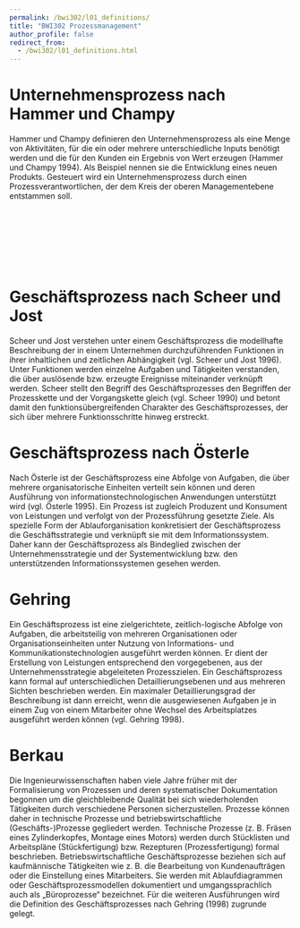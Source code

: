 ```yaml
---
permalink: /bwi302/l01_definitions/
title: "BWI302 Prozessmanagement"
author_profile: false
redirect_from: 
  - /bwi302/l01_definitions.html
---
```


Unternehmensprozess nach Hammer und Champy
======
Hammer und Champy definieren den Unternehmensprozess als eine Menge von Aktivitäten, für die ein oder mehrere unterschiedliche Inputs benötigt werden und die für den Kunden ein Ergebnis von Wert erzeugen (Hammer und Champy 1994). Als Beispiel nennen sie die Entwicklung eines neuen Produkts. Gesteuert wird ein Unternehmensprozess durch einen Prozessverantwortlichen, der dem Kreis der oberen Managementebene entstammen soll.

<br>
<br>
<br>
<br>
<br>
<br>

Geschäftsprozess nach Scheer und Jost
======
Scheer und Jost verstehen unter einem Geschäftsprozess die modellhafte Beschreibung der in einem Unternehmen durchzuführenden Funktionen in ihrer inhaltlichen und zeitlichen Abhängigkeit (vgl. Scheer und Jost 1996). Unter Funktionen werden einzelne Aufgaben und Tätigkeiten verstanden, die über auslösende bzw. erzeugte Ereignisse miteinander verknüpft werden. Scheer stellt den Begriff des Geschäftsprozesses den Begriffen der Prozesskette und der Vorgangskette gleich (vgl. Scheer 1990) und betont damit den funktionsübergreifenden Charakter des Geschäftsprozesses, der sich über mehrere Funktionsschritte hinweg erstreckt.

Geschäftsprozess nach Österle
======
Nach Österle ist der Geschäftsprozess eine Abfolge von Aufgaben, die über mehrere organisatorische Einheiten verteilt sein können und deren Ausführung von informationstechnologischen Anwendungen unterstützt wird (vgl. Österle 1995). Ein Prozess ist zugleich Produzent und Konsument von Leistungen und verfolgt von der Prozessführung gesetzte Ziele. Als spezielle Form der Ablauforganisation konkretisiert der Geschäftsprozess die Geschäftsstrategie und verknüpft sie mit dem Informationssystem. Daher kann der Geschäftsprozess als Bindeglied zwischen der Unternehmensstrategie und der Systementwicklung bzw. den unterstützenden Informationssystemen gesehen werden.

Gehring
======
Ein Geschäftsprozess ist eine zielgerichtete, zeitlich-logische Abfolge von Aufgaben, die arbeitsteilig von mehreren Organisationen oder Organisationseinheiten unter Nutzung von Informations- und Kommunikationstechnologien ausgeführt werden können. Er dient der Erstellung von Leistungen entsprechend den vorgegebenen, aus der Unternehmensstrategie abgeleiteten Prozesszielen. Ein Geschäftsprozess kann formal auf unterschiedlichen Detaillierungsebenen und aus mehreren Sichten beschrieben werden. Ein maximaler Detaillierungsgrad der Beschreibung ist dann erreicht, wenn die ausgewiesenen Aufgaben je in einem Zug von einem Mitarbeiter ohne Wechsel des Arbeitsplatzes ausgeführt werden können (vgl. Gehring 1998).

Berkau
======
Die Ingenieurwissenschaften haben viele Jahre früher mit der Formalisierung von Prozessen und deren systematischer Dokumentation begonnen um die gleichbleibende Qualität bei sich wiederholenden Tätigkeiten durch verschiedene Personen sicherzustellen. Prozesse können daher in technische Prozesse und betriebswirtschaftliche (Geschäfts-)Prozesse gegliedert werden. Technische Prozesse (z. B. Fräsen eines Zylinderkopfes, Montage eines Motors) werden durch Stücklisten und Arbeitspläne (Stückfertigung) bzw. Rezepturen (Prozessfertigung) formal beschrieben. Betriebswirtschaftliche Geschäftsprozesse beziehen sich auf kaufmännische Tätigkeiten wie z. B. die Bearbeitung von Kundenaufträgen oder die Einstellung eines Mitarbeiters. Sie werden mit Ablaufdiagrammen oder Geschäftsprozessmodellen dokumentiert und umgangssprachlich auch als „Büroprozesse“ bezeichnet. Für die weiteren Ausführungen wird die Definition des Geschäftsprozesses nach Gehring (1998) zugrunde gelegt.